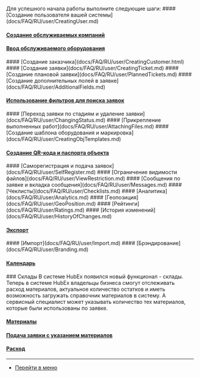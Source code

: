 <script type="text/javascript" >
   (function(m,e,t,r,i,k,a){m[i]=m[i]||function(){(m[i].a=m[i].a||[]).push(arguments)};
   m[i].l=1*new Date();k=e.createElement(t),a=e.getElementsByTagName(t)[0],k.async=1,k.src=r,a.parentNode.insertBefore(k,a)})
   (window, document, "script", "https://mc.yandex.ru/metrika/tag.js", "ym");
   ym('{{ site.yandex_metric }}', "init", {
        id:'{{ site.yandex_metric }}',
        clickmap:true,
        trackLinks:true,
        accurateTrackBounce:true,
        webvisor:true
   });
</script>
<noscript><div><img src="https://mc.yandex.ru/watch/'{{ site.yandex_metric }}'" style="position:absolute; left:-9999px;" alt="" /></div></noscript>
<!-- /Yandex.Metrika counter -->
<link rel="stylesheet" type="text/css" href="/assets/css/styles.css">
Для успешного начала работы выполните следующие шаги:
#### [Создание пользователя вашей системы](docs/FAQ/RU/user/CreatingUser.md)
<h4>
<a href="/docs/FAQ/RU/user/CreatingCompany.html">Создание обслуживаемых компаний</a><span class="updated-badge" title="16.09.2019"></span>
</h4>
<h4>
<a href="/docs/FAQ/RU/user/CreatingObjects.html">Ввод обслуживаемого оборудования</a><span class="updated-badge" title="24.09.2019"></span>
</h4>
#### [Создание заказчика](docs/FAQ/RU/user/CreatingCustomer.html)
#### [Создание заявки](docs/FAQ/RU/user/CreatingTicket.md)
#### [Создание плановой заявки](docs/FAQ/RU/user/PlannedTickets.md)
#### [Создание дополнительных полей в заявке](docs/FAQ/RU/user/AdditionalFields.md)
<h4>
<a href="/docs/FAQ/RU/user/Filters.html">Использование фильтров для поиска заявок</a><span class="updated-badge" title="18.02.2020"></span>
</h4>
#### [Переход заявки по стадиям и удаление заявки](docs/FAQ/RU/user/ChangingStatus.md)
#### [Прикрепление выполненных работ](docs/FAQ/RU/user/AttachingFiles.md)
#### [Создание шаблона оборудования и маркировка](docs/FAQ/RU/user/CreatingObjTemplates.md)
<h4>
<a href="/docs/FAQ/RU/user/CreatingTaskTemplates.html">Создание QR-кода и паспорта объекта</a><span class="updated-badge" title="16.09.2019"></span>
</h4>
#### [Саморегистрация и подача заявок](docs/FAQ/RU/user/SelfRegister.md)
#### [Ограничение видимости файлов](docs/FAQ/RU/user/ViewRestriction.md)
#### [Сообщения по заявке и вкладка сообщения](docs/FAQ/RU/user/Messages.md)
#### [Чеклисты](docs/FAQ/RU/user/Checklists.md)
#### [Аналитика](docs/FAQ/RU/user/Analytics.md)
#### [Геопозиция](docs/FAQ/RU/user/GeoPosition.md)
#### [Рейтинги](docs/FAQ/RU/user/Ratings.md)
#### [История изменений](docs/FAQ/RU/user/HistoryOfChanges.md)
<h4>
<a href="/docs/FAQ/RU/user/Export.html">Экспорт</a><span class="updated-badge" title="20.02.2020"></span>
</h4>
#### [Импорт](docs/FAQ/RU/user/Import.md)
#### [Брэндирование](docs/FAQ/RU/user/Branding.md)
<h4>
<a href="/docs/FAQ/RU/user/Calendar.html">Календарь</a><span class="new-badge" title="23.09.2019"></span>
</h4>
### Склады
В системе HubEx появился новый функционал - склады. Теперь в системе HubEx владельцы бизнеса смогут отслеживать расход материалов, актуальное количество остатков и иметь возможность загружать справочник материалов в систему. А сервисный специалист может указывать количество тех материалов, которые были использованы по заявке.
<h4>
<a href="/docs/FAQ/RU/user/Materials.html">Материалы</a><span class="new-badge" title="01.03.2020"></span>
</h4>
<h4>
<a href="/docs/FAQ/RU/user/TicketWithMaterials.html">Подача заявки с указанием материалов</a><span class="new-badge" title="01.03.2020"></span>
</h4>
<h4>
<a href="/docs/FAQ/RU/user/Withdrawals.html">Расход</a><span class="new-badge" title="01.03.2020"></span>
</h4>

____
- [Перейти в меню](http://wiki.hubex.ru)
